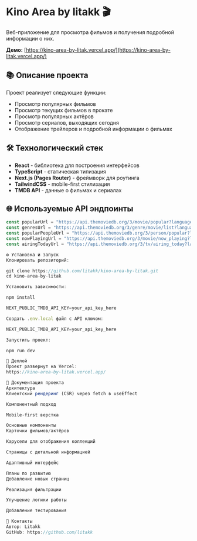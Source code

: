 # Kino Area by litakk 🎬

Веб-приложение для просмотра фильмов и получения подробной информации о них.

**Демо:** [https://kino-area-by-litak.vercel.app/](https://kino-area-by-litak.vercel.app/)

## 📚 Описание проекта

Проект реализует следующие функции:
- Просмотр популярных фильмов
- Просмотр текущих фильмов в прокате
- Просмотр популярных актёров
- Просмотр сериалов, выходящих сегодня
- Отображение трейлеров и подробной информации о фильмах

## 🛠 Технологический стек
- **React** - библиотека для построения интерфейсов
- **TypeScript** - статическая типизация
- **Next.js (Pages Router)** - фреймворк для роутинга
- **TailwindCSS** - mobile-first стилизация
- **TMDB API** - данные о фильмах и сериалах

## 🌐 Используемые API эндпоинты
```javascript
const popularUrl = "https://api.themoviedb.org/3/movie/popular?language=en-US&page=1";
const genresUrl = "https://api.themoviedb.org/3/genre/movie/list?language=en";
const popularPeopleUrl = "https://api.themoviedb.org/3/person/popular?language=en-US&page=1";
const nowPlayingUrl = "https://api.themoviedb.org/3/movie/now_playing?language=en-US&page=1";
const airingTodayUrl = "https://api.themoviedb.org/3/tv/airing_today?language=en-US&page=1";

⚙️ Установка и запуск
Клонировать репозиторий:

git clone https://github.com/litakk/kino-area-by-litak.git
cd kino-area-by-litak

Установить зависимости:

npm install

NEXT_PUBLIC_TMDB_API_KEY=your_api_key_here

Создать .env.local файл с API ключом:

NEXT_PUBLIC_TMDB_API_KEY=your_api_key_here

Запустить проект:

npm run dev

🚀 Деплой
Проект развернут на Vercel:
https://kino-area-by-litak.vercel.app/

📄 Документация проекта
Архитектура
Клиентский рендеринг (CSR) через fetch в useEffect

Компонентный подход

Mobile-first верстка

Основные компоненты
Карточки фильмов/актёров

Карусели для отображения коллекций

Страницы с детальной информацией

Адаптивный интерфейс

Планы по развитию
Добавление новых страниц

Реализация фильтрации

Улучшение логики работы

Добавление тестирования

🤝 Контакты
Автор: Litakk
GitHub: https://github.com/litakk
